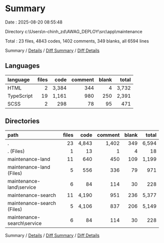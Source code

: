 # Summary

Date : 2025-08-20 08:55:48

Directory c:\\Users\\n-chinh_zd\\AWAG_DEPLOY\\src\\app\\maintenance

Total : 23 files,  4843 codes, 1402 comments, 349 blanks, all 6594 lines

Summary / [Details](details.md) / [Diff Summary](diff.md) / [Diff Details](diff-details.md)

## Languages
| language | files | code | comment | blank | total |
| :--- | ---: | ---: | ---: | ---: | ---: |
| HTML | 2 | 3,384 | 344 | 4 | 3,732 |
| TypeScript | 19 | 1,161 | 980 | 250 | 2,391 |
| SCSS | 2 | 298 | 78 | 95 | 471 |

## Directories
| path | files | code | comment | blank | total |
| :--- | ---: | ---: | ---: | ---: | ---: |
| . | 23 | 4,843 | 1,402 | 349 | 6,594 |
| . (Files) | 1 | 13 | 1 | 4 | 18 |
| maintenance-land | 11 | 640 | 450 | 109 | 1,199 |
| maintenance-land (Files) | 5 | 556 | 336 | 79 | 971 |
| maintenance-land\\service | 6 | 84 | 114 | 30 | 228 |
| maintenance-search | 11 | 4,190 | 951 | 236 | 5,377 |
| maintenance-search (Files) | 5 | 4,106 | 837 | 206 | 5,149 |
| maintenance-search\\service | 6 | 84 | 114 | 30 | 228 |

Summary / [Details](details.md) / [Diff Summary](diff.md) / [Diff Details](diff-details.md)